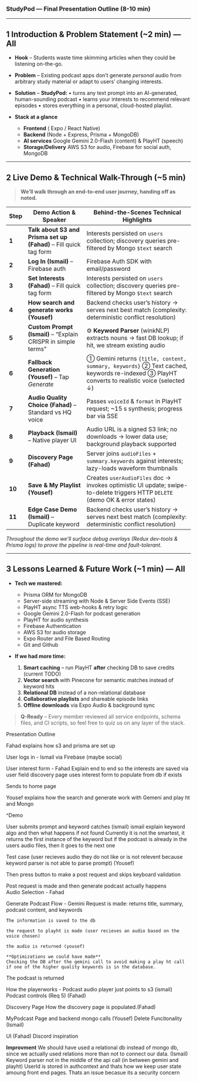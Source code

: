 ### StudyPod — Final Presentation Outline (8-10 min)

---

## 1  Introduction & Problem Statement  (\~2 min)  — **All**

* **Hook** – Students waste time skimming articles when they could be listening on-the-go.
* **Problem** – Existing podcast apps don’t generate *personal* audio from arbitrary study material or adapt to users’ changing interests.
* **Solution** – **StudyPod:** • turns any text prompt into an AI-generated, human-sounding podcast • learns your interests to recommend relevant episodes • stores everything in a personal, cloud-hosted playlist.
* **Stack at a glance**

  * **Frontend**  ( Expo / React Native)
  * **Backend** (Node + Express, Prisma + MongoDB)
  * **AI services** Google Gemini 2.0-Flash (content) & PlayHT (speech)
  * **Storage/Delivery** AWS S3 for audio, Firebase for social auth, MongoDB

---

## 2  Live Demo & Technical Walk-Through  (\~5 min)

> **We’ll walk through an end-to-end user journey, handing off as noted.**

| Step  | Demo Action & Speaker                                         | Behind-the-Scenes Technical Highlights                                                                                                      |
| ----- | ------------------------------------------------------------- | ------------------------------------------------------------------------------------------------------------------------------------------- |
| **1** | **Talk about S3 and Prisma set up (Fahad)** – Fill quick tag form               | Interests persisted on `users` collection; discovery queries pre-filtered by Mongo `$text` search                                 
| **2** | **Log In (Ismail)** – Firebase auth                 | Firebase Auth SDK with email/password |
| **3** | **Set Interests (Fahad)** – Fill quick tag form               | Interests persisted on `users` collection; discovery queries pre-filtered by Mongo `$text` search                                           |
| **4** | **How search and generate works  (Yousef)**              | Backend checks user’s history → serves next best match (complexity: deterministic conflict resolution)                                          |
| **5** | **Custom Prompt (Ismail)** – “Explain CRISPR in simple terms” | ⚙️ **Keyword Parser** (winkNLP) extracts nouns → fast DB lookup; if hit, we stream existing audio                                           |
| **6** | **Fallback Generation (Yousef)** – Tap *Generate*             | ① Gemini returns `{title, content, summary, keywords}` ② Text cached, keywords re-indexed ③ PlayHT converts to realistic voice (selected ↓) |
| **7** | **Audio Quality Choice (Fahad)** – Standard vs HQ voice       | Passes `voiceId` & `format` in PlayHT request; \~15 s synthesis; progress bar via SSE                                                       |
| **8** | **Playback (Ismail)** – Native player UI                      | Audio URL is a signed S3 link; no downloads → lower data use; background playback supported                                                 |
| **9** | **Discovery Page (Fahad)**                                    | Server joins `audioFiles` + `summary.keywords` against interests; lazy-loads waveform thumbnails                                            |
| **10** | **Save & My Playlist (Yousef)**                               | Creates `userAudioFiles` doc → invokes optimistic UI update; swipe-to-delete triggers HTTP `DELETE` (demo OK & error states)                |
| **11** | **Edge Case Demo (Ismail)** – Duplicate keyword               | Backend checks user’s history → serves next best match (complexity: deterministic conflict resolution)                                      |


*Throughout the demo we’ll surface debug overlays (Redux dev-tools & Prisma logs) to prove the pipeline is real-time and fault-tolerant.*

---

## 3  Lessons Learned & Future Work  (\~1 min)  — **All**

* **Tech we mastered:**

  * Prisma ORM for MongoDB
  * Server-side streaming with Node & Server Side Events (SSE)
  * PlayHT async TTS web-hooks & retry logic
  * Google Gemini 2.0-Flash for podcast generation
  * PlayHT for audio synthesis
  * Firebase Authentication
  * AWS S3 for audio storage
  * Expo Router and File Based Routing
  * Git and Github

* **If we had more time:**

  1. **Smart caching** – run PlayHT **after** checking DB to save credits (current TODO)
  2. **Vector search** with Pinecone for semantic matches instead of keyword hits
  3. **Relational DB** instead of a non-relational database
  4. **Collaborative playlists** and shareable episode links
  5. **Offline downloads** via Expo Audio & background sync

> **Q-Ready** – Every member reviewed all service endpoints, schema files, and CI scripts, so feel free to quiz us on any layer of the stack.

Presentation Outline

Fahad explains how s3 and prisma are set up

User logs in - Ismail via Firebase (maybe social)

User interest form - Fahad
    Explain end to end so the interests are saved via user field
    discovery page uses interest form to populate from db if exists

Sends to home page

Yousef explains how the search and generate work with Gemeni and play ht and Mongo 

^Demo

User submits prompt and keyword catches (ismail)
    ismail explain keyword algo and then what happens if not found
    Currently it is not the smartest, it returns the first instance of the keyword
    but if the podcast is already in the users audio files, then it goes to the next one

Test case (user recieves audio they do not like or is not relevent because
keyword parser is not able to parse prompt) (Yousef)

Then press button to make a post request and skips keyboard validation

Post request is made and then generate podcast actually happens  
Audio Selection - Fahad

Generate Podcast Flow -
    Gemini Request is made: returns title, summary, podcast content,
    and keywords

    The information is saved to the db 
    
    the request to playht is made (user recieves an audio based on the 
    voice chosen) 

    the audio is returned (yousef)

    **Optimizations we could have made**
    Checking the DB after the gemini call to avoid making a play ht call 
    if one of the higher quality keywords is in the database. 

The podcast is returned

How the playerworks -
 Podcast audio player just points to s3 (ismail)
 Podcast controls (Req 5) (Fahad)


Discovery Page
How the discovery page is populated.(Fahad)

MyPodcast Page
 and backend mongo calls (Yousef)
 Delete Funcitonality (Ismail)

UI (Fahad)
 Discord inspiration


**Improvment**
 We should have used a relational db instead of mongo db, since we actually used
relations more than not to connect our data. (Ismail)
 Keyword parser not in the middle of the api call (in between gemini and playht)
 UserId is stored in authcontext and thats how we keep user state amoung front end pages. Thats an issue becasue its a security concern
